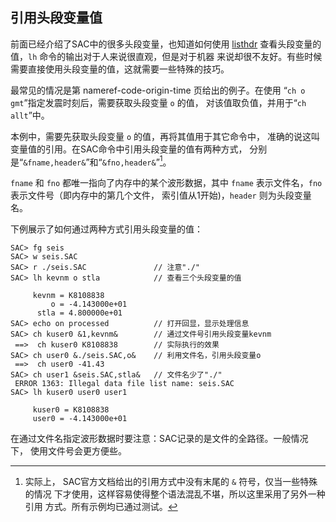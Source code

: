 ## 引用头段变量值

前面已经介绍了SAC中的很多头段变量，也知道如何使用
[listhdr](/commands/listhdr.html) 查看头段变量的值，`lh`
命令的输出对于人来说很直观，但是对于机器
来说却很不友好。有些时候需要直接使用头段变量的值，这就需要一些特殊的技巧。

最常见的情况是第 nameref-code-origin-time 页给出的例子。在使用
“`ch o gmt`”指定发震时刻后，需要获取头段变量 `o` 的值，
对该值取负值，并用于“`ch allt`”中。

本例中，需要先获取头段变量 `o` 的值，再将其值用于其它命令中，
准确的说这叫变量值的引用。在SAC命令中引用头段变量的值有两种方式，
分别是“`&fname,header&`”和“`&fno,header&`”[^1]。

`fname` 和 `fno` 都唯一指向了内存中的某个波形数据，其中 `fname`
表示文件名，`fno` 表示文件号（即内存中的第几个文件，
索引值从1开始)，`header` 则为头段变量名。

下例展示了如何通过两种方式引用头段变量的值：

``` {.bash}
SAC> fg seis
SAC> w seis.SAC
SAC> r ./seis.SAC               // 注意"./"
SAC> lh kevnm o stla            // 查看三个头段变量的值

     kevnm = K8108838
         o = -4.143000e+01
      stla = 4.800000e+01
SAC> echo on processed          // 打开回显，显示处理信息
SAC> ch kuser0 &1,kevnm&        // 通过文件号引用头段变量kevnm
 ==>  ch kuser0 K8108838        // 实际执行的效果
SAC> ch user0 &./seis.SAC,o&    // 利用文件名，引用头段变量o
 ==>  ch user0 -41.43
SAC> ch user1 &seis.SAC,stla&   // 文件名少了"./"
 ERROR 1363: Illegal data file list name: seis.SAC
SAC> lh kuser0 user0 user1

     kuser0 = K8108838
     user0 = -4.143000e+01
```

在通过文件名指定波形数据时要注意：SAC记录的是文件的全路径。一般情况下，
使用文件号会更方便些。

[^1]: 实际上， SAC官方文档给出的引用方式中没有末尾的 `&`
    符号，仅当一些特殊的情况
    下才使用，这样容易使得整个语法混乱不堪，所以这里采用了另外一种引用
    方式。所有示例均已通过测试。
